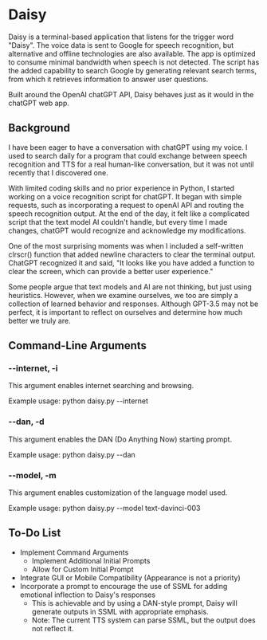 # Daisy

Daisy is a terminal-based application that listens for the trigger word "Daisy". The voice data is sent to Google for speech recognition, but alternative and offline technologies are also available. The app is optimized to consume minimal bandwidth when speech is not detected. The script has the added capability to search Google by generating relevant search terms, from which it retrieves information to answer user questions.

Built around the OpenAI chatGPT API, Daisy behaves just as it would in the chatGPT web app.

## Background
I have been eager to have a conversation with chatGPT using my voice. I used to search daily for a program that could exchange between speech recognition and TTS for a real human-like conversation, but it was not until recently that I discovered one.

With limited coding skills and no prior experience in Python, I started working on a voice recognition script for chatGPT. It began with simple requests, such as incorporating a request to openAI API and routing the speech recognition output. At the end of the day, it felt like a complicated script that the text model AI couldn't handle, but every time I made changes, chatGPT would recognize and acknowledge my modifications.

One of the most surprising moments was when I included a self-written clrscr() function that added newline characters to clear the terminal output. ChatGPT recognized it and said, "It looks like you have added a function to clear the screen, which can provide a better user experience."

Some people argue that text models and AI are not thinking, but just using heuristics. However, when we examine ourselves, we too are simply a collection of learned behavior and responses. Although GPT-3.5 may not be perfect, it is important to reflect on ourselves and determine how much better we truly are.

## Command-Line Arguments

### --internet, -i
This argument enables internet searching and browsing.

Example usage: python daisy.py --internet

### --dan, -d
This argument enables the DAN (Do Anything Now) starting prompt.

Example usage: python daisy.py --dan

### --model, -m
This argument enables customization of the language model used.

Example usage: python daisy.py --model text-davinci-003

## To-Do List
- Implement Command Arguments
    - Implement Additional Initial Prompts
    - Allow for Custom Initial Prompt
- Integrate GUI or Mobile Compatibility (Appearance is not a priority)
- Incorporate a prompt to encourage the use of SSML for adding emotional inflection to Daisy's responses
    - This is achievable and by using a DAN-style prompt, Daisy will generate outputs in SSML with appropriate emphasis.
    - Note: The current TTS system can parse SSML, but the output does not reflect it.